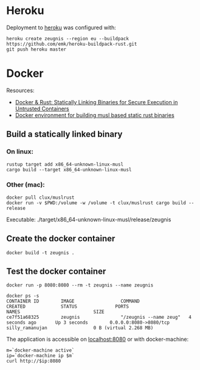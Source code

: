 # Heroku

Deployment to [heroku](https://zeugnis.herokuapp.com/) was configured with:

```
heroku create zeugnis --region eu --buildpack https://github.com/emk/heroku-buildpack-rust.git
git push heroku master
```


# Docker

Resources:

- [Docker & Rust: Statically Linking Binaries for Secure Execution in Untrusted Containers](http://betacs.pro/blog/2016/07/07/docker-and-rust/)
- [Docker environment for building musl based static rust binaries](https://github.com/clux/muslrust)

## Build a statically linked binary

### On linux:
```
rustup target add x86_64-unknown-linux-musl
cargo build --target x86_64-unknown-linux-musl
```

### Other (mac):
```
docker pull clux/muslrust
docker run -v $PWD:/volume -w /volume -t clux/muslrust cargo build --release
```

Executable: ./target/x86_64-unknown-linux-musl/release/zeugnis

## Create the docker container
```
docker build -t zeugnis .
```

## Test the docker container
```
docker run -p 8080:8080 --rm -t zeugnis --name zeugnis
```

```
docker ps -s
CONTAINER ID        IMAGE                 COMMAND                  CREATED             STATUS              PORTS                              NAMES                           SIZE
ce7f51a68325        zeugnis               "/zeugnis --name zeug"   4 seconds ago       Up 3 seconds        0.0.0.0:8080->8080/tcp             silly_ramanujan                 0 B (virtual 2.268 MB)
```

The application is accessible on [localhost:8080](http://localhost:8080)
or with docker-machine:
```
m=`docker-machine active`
ip=`docker-machine ip $m`
curl http://$ip:8080
```

